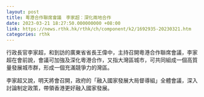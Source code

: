 ```yaml
---
layout: post
title: 粵港合作聯席會議　李家超︰深化兩地合作
date: 2023-03-21 18:27:50.000000000 +08:00
link: https://news.rthk.hk/rthk/ch/component/k2/1692935-20230321.htm
categories: rthk
---
```


行政長官李家超，和到訪的廣東省省長王偉中，主持召開粵港合作聯席會議，李家超在會前說，會議可加強及深化粵港合作，又指大灣區城市，可共同組成一個高質量發展城市群，形成一個充滿競爭力的灣區。

李家超又說，明天將會召開，政府的「融入國家發展大局督導組」全體會議，深入討論制定政策，帶領香港更好融入國家發展。

